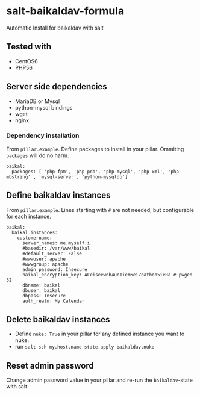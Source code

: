 # salt-baikaldav-formula

Automatic Install for baikaldav with salt

## Tested with

* CentOS6
* PHP56

## Server side dependencies

* MariaDB or Mysql
* python-mysql bindings 
* wget
* nginx

### Dependency installation

From `pillar.example`. Define packages to install in your pillar. Ommiting `packages` will do no harm.

```
baikal:
  packages: [ 'php-fpm', 'php-pdo', 'php-mysql', 'php-xml', 'php-mbstring' , 'mysql-server', 'python-mysqldb']
```

## Define baikaldav instances

From `pillar.example`. Lines starting with `#` are not needed, but configurable for each instance.

```
baikal:
  baikal_instances:
    customername:
      server_names: me.myself.i
      #basedir: /var/www/baikal
      #default_server: False
      #wwwuser: apache
      #wwwgroup: apache
      admin_password: Insecure
      baikal_encryption_key: ALeiseewoh4uo1iem6eiZoathoo5ieRa # pwgen 32
      dbname: baikal
      dbuser: baikal
      dbpass: Insecure
      auth_realm: My Calendar
```

## Delete baikaldav instances

* Define `nuke: True` in your pillar for any defined instance you want to nuke.
* run `salt-ssh my.host.name state.apply baikaldav.nuke`

## Reset admin password

Change admin password value in your pillar and re-run the `baikaldav`-state with salt.

